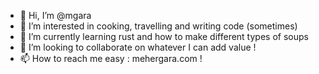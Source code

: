- 👋 Hi, I’m @mgara
- 👀 I’m interested in cooking, travelling and writing code (sometimes)
- 🌱 I’m currently learning rust and how to make different types of soups
- 💞️ I’m looking to collaborate on whatever I can add value ! 
- 📫 How to reach me easy :  mehergara.com !

<!---
mgara/mgara is a ✨ special ✨ repository because its `README.md` (this file) appears on your GitHub profile.
You can click the Preview link to take a look at your changes.
--->
